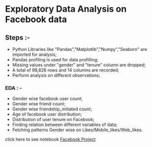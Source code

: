 # Exploratory Data Analysis on Facebook data

## Steps  :-

- Python Libraries like "Pandas","Matplotlib","Numpy","Seaborn" are imported for analysis;
- Pandas profiling is used for data profilling;
- Missing values under "gender" and "tenure" column are dropped;
- A total of 98,826 rows and 14 columns are recorded;
- Perform analysis on different observations;

### EDA : - 

- Gender wise facebook user count;
- Gender wise friend count;
- Gender wise friendship_initiated count;
- Age of facebook user distribution;
- Distribution of user tenure on Facebook;
- Finding relation between different variables of data;
- Fetching patterns Gender wise on Likes/Mobile_likes/Web_likes.

click here to see notebook [Facebook Project](http://https://github.com/tousef097/EDA-Facebook-data/blob/main/Facebook%20Project.ipynb "Facebook Project")

